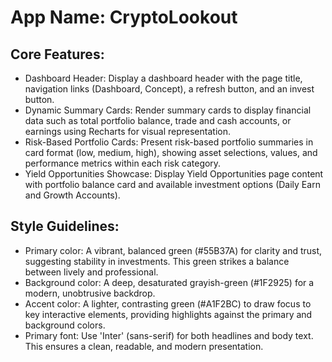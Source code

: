 # **App Name**: CryptoLookout

## Core Features:

- Dashboard Header: Display a dashboard header with the page title, navigation links (Dashboard, Concept), a refresh button, and an invest button.
- Dynamic Summary Cards: Render summary cards to display financial data such as total portfolio balance, trade and cash accounts, or earnings using Recharts for visual representation.
- Risk-Based Portfolio Cards: Present risk-based portfolio summaries in card format (low, medium, high), showing asset selections, values, and performance metrics within each risk category.
- Yield Opportunities Showcase: Display Yield Opportunities page content with portfolio balance card and available investment options (Daily Earn and Growth Accounts).

## Style Guidelines:

- Primary color: A vibrant, balanced green (#55B37A) for clarity and trust, suggesting stability in investments. This green strikes a balance between lively and professional.
- Background color: A deep, desaturated grayish-green (#1F2925) for a modern, unobtrusive backdrop.
- Accent color: A lighter, contrasting green (#A1F2BC) to draw focus to key interactive elements, providing highlights against the primary and background colors.
- Primary font: Use 'Inter' (sans-serif) for both headlines and body text. This ensures a clean, readable, and modern presentation.